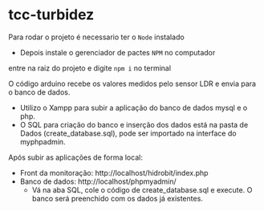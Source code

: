 # tcc-turbidez

Para rodar o projeto é necessario ter o `Node` instalado 
- Depois instale o gerenciador de pactes `NPM` no computador

entre na raiz do projeto e digite `npm i` no terminal

O código arduino recebe os valores medidos pelo sensor LDR e envia para o banco de dados.

- Utilizo o Xampp para subir a aplicação do banco de dados mysql e o php.
- O SQL para criação do banco e inserção dos dados está na pasta de Dados (create_database.sql), pode ser importado na interface do myphpadmin.

Após subir as aplicações de forma local:
- Front da monitoração: http://localhost/hidrobit/index.php
- Banco de dados: http://localhost/phpmyadmin/
  - Vá na aba SQL, cole o código de create_database.sql e execute. O banco será preenchido com os dados já existentes.
